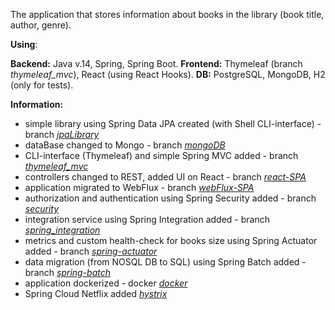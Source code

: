 The application that stores information about books in the library (book title, author, genre).

**Using**:

**Backend:** Java v.14, Spring, Spring Boot.
**Frontend:** Thymeleaf (branch _thymeleaf_mvc_), React (using React Hooks).
**DB:** PostgreSQL, MongoDB, H2 (only for tests).

**Information:**

- simple library using Spring Data JPA created (with Shell CLI-interface) - branch [_jpaLibrary_](https://github.com/deems111/Book-Library/)
- dataBase changed to Mongo - branch [_mongoDB_](https://github.com/deems111/Book-Library/tree/mongoDB)
- CLI-interface (Thymeleaf) and simple Spring MVC added - branch [_thymeleaf_mvc_](https://github.com/deems111/Book-Library/tree/thymeleaf-MVC)
- controllers changed to REST, added UI on React - branch [_react-SPA_](https://github.com/deems111/Book-Library/tree/react-SPA)
- application migrated to WebFlux - branch [_webFlux-SPA_](https://github.com/deems111/Book-Library/tree/webFlux)
- authorization and authentication using Spring Security added - branch [_security_](https://github.com/deems111/Book-Library/tree/security)
- integration service using Spring Integration added - branch [_spring_integration_](https://github.com/deems111/Book-Library/tree/spring_integration)
- metrics and custom health-check for books size using Spring Actuator added - branch [_spring-actuator_](https://github.com/deems111/Book-Library/tree/spring-actuator)
- data migration (from NOSQL DB to SQL) using Spring Batch added - branch [_spring-batch_](https://github.com/deems111/Book-Library/tree/spring-batch)
- application dockerized - docker [_docker_](https://github.com/deems111/Book-Library/tree/docker)
- Spring Cloud Netflix added [_hystrix_](https://github.com/deems111/Book-Library/tree/hystrix)

 